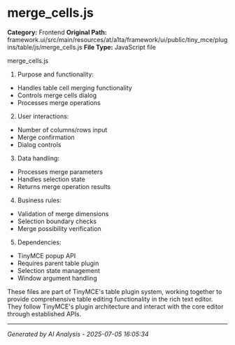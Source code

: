 # merge_cells.js

**Category:** Frontend
**Original Path:** framework.ui/src/main/resources/at/a1ta/framework/ui/public/tiny_mce/plugins/table/js/merge_cells.js
**File Type:** JavaScript file

merge_cells.js
1. Purpose and functionality:
- Handles table cell merging functionality
- Controls merge cells dialog
- Processes merge operations

2. User interactions:
- Number of columns/rows input
- Merge confirmation
- Dialog controls

3. Data handling:
- Processes merge parameters
- Handles selection state
- Returns merge operation results

4. Business rules:
- Validation of merge dimensions
- Selection boundary checks
- Merge possibility verification

5. Dependencies:
- TinyMCE popup API
- Requires parent table plugin
- Selection state management
- Window argument handling

These files are part of TinyMCE's table plugin system, working together to provide comprehensive table editing functionality in the rich text editor. They follow TinyMCE's plugin architecture and interact with the core editor through established APIs.

---
*Generated by AI Analysis - 2025-07-05 16:05:34*
